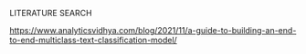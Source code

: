 LITERATURE SEARCH

https://www.analyticsvidhya.com/blog/2021/11/a-guide-to-building-an-end-to-end-multiclass-text-classification-model/
